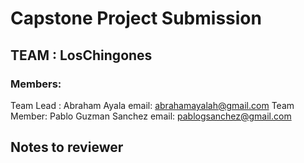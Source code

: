 # Capstone Project Submission

## TEAM : LosChingones

### Members:

Team Lead : Abraham Ayala email: abrahamayalah@gmail.com
Team Member: Pablo Guzman Sanchez email: pablogsanchez@gmail.com

## Notes to reviewer
